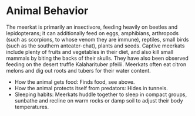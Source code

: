 # Animal Behavior

The meerkat is primarily an insectivore, feeding heavily on beetles and lepidopterans; it can additionally feed on eggs, amphibians, arthropods (such as scorpions, to whose venom they are immune), reptiles, small birds (such as the southern anteater-chat), plants and seeds. Captive meerkats include plenty of fruits and vegetables in their diet, and also kill small mammals by biting the backs of their skulls. They have also been observed feeding on the desert truffle Kalaharituber pfeilii. Meerkats often eat citron melons and dig out roots and tubers for their water content.

+ How the animal gets food: Finds food, see above.
+ How the animal protects itself from predators: Hides in tunnels.
+ Sleeping habits: Meerkats huddle together to sleep in compact groups, sunbathe and recline on warm rocks or damp soil to adjust their body temperatures.
